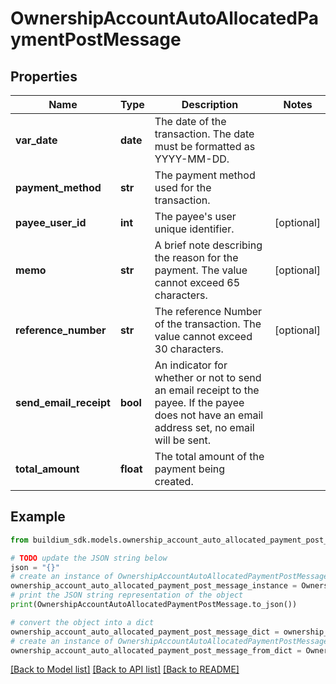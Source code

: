 # OwnershipAccountAutoAllocatedPaymentPostMessage


## Properties

Name | Type | Description | Notes
------------ | ------------- | ------------- | -------------
**var_date** | **date** | The date of the transaction. The date must be formatted as YYYY-MM-DD. | 
**payment_method** | **str** | The payment method used for the transaction. | 
**payee_user_id** | **int** | The payee&#39;s user unique identifier. | [optional] 
**memo** | **str** | A brief note describing the reason for the payment. The value cannot exceed 65 characters. | [optional] 
**reference_number** | **str** | The reference Number of the transaction. The value cannot exceed 30 characters. | [optional] 
**send_email_receipt** | **bool** | An indicator for whether or not to send an email receipt to the payee. If the payee does not have an email address set, no email will be sent. | 
**total_amount** | **float** | The total amount of the payment being created. | 

## Example

```python
from buildium_sdk.models.ownership_account_auto_allocated_payment_post_message import OwnershipAccountAutoAllocatedPaymentPostMessage

# TODO update the JSON string below
json = "{}"
# create an instance of OwnershipAccountAutoAllocatedPaymentPostMessage from a JSON string
ownership_account_auto_allocated_payment_post_message_instance = OwnershipAccountAutoAllocatedPaymentPostMessage.from_json(json)
# print the JSON string representation of the object
print(OwnershipAccountAutoAllocatedPaymentPostMessage.to_json())

# convert the object into a dict
ownership_account_auto_allocated_payment_post_message_dict = ownership_account_auto_allocated_payment_post_message_instance.to_dict()
# create an instance of OwnershipAccountAutoAllocatedPaymentPostMessage from a dict
ownership_account_auto_allocated_payment_post_message_from_dict = OwnershipAccountAutoAllocatedPaymentPostMessage.from_dict(ownership_account_auto_allocated_payment_post_message_dict)
```
[[Back to Model list]](../README.md#documentation-for-models) [[Back to API list]](../README.md#documentation-for-api-endpoints) [[Back to README]](../README.md)


